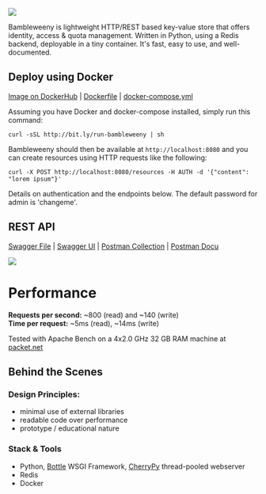 ![](https://raw.githubusercontent.com/u1i/bambleweeny/master/img/bwy_small.png)

Bambleweeny is lightweight HTTP/REST based key-value store that offers identity, access & quota management. Written in Python, using a Redis backend, deployable in a tiny container. It's fast, easy to use, and well-documented.

## Deploy using Docker

[Image on DockerHub](https://hub.docker.com/r/u1ih/bambleweeny/tags/) | [Dockerfile](Dockerfile) | [docker-compose.yml](docker-compose.yml) 

Assuming you have Docker and docker-compose installed, simply run this command:

`curl -sSL http://bit.ly/run-bambleweeny | sh`

Bambleweeny should then be available at `http://localhost:8080` and you can create resources using HTTP requests like the following:

`curl -X POST http://localhost:8080/resources -H AUTH -d '{"content": "lorem ipsum"}'`

Details on authentication and the endpoints below. The default password for admin is 'changeme'.

## REST API

[Swagger File](https://github.com/u1i/bambleweeny/blob/master/swagger.json) | [Swagger UI](http://bambleweeny.sotong.io/) | [Postman Collection](postman_collection.json) | [Postman Docu](https://documenter.getpostman.com/view/1926148/RWaKT8rF)

[![](https://raw.githubusercontent.com/u1i/bambleweeny/master/img/api.png)](http://bambleweeny.sotong.io/)

# Performance

**Requests per second:** ~800 (read) and ~140 (write)  
**Time per request:** ~5ms (read), ~14ms (write)

Tested with Apache Bench on a 4x2.0 GHz 32 GB RAM machine at [packet.net](https://www.packet.net/cloud/servers/x1-small/)

## Behind the Scenes
### Design Principles:

* minimal use of external libraries
* readable code over performance
* prototype / educational nature

### Stack & Tools

* Python, [Bottle](https://bottlepy.org/) WSGI Framework, [CherryPy](http://cherrypy.org/) thread-pooled webserver
* Redis
* Docker

